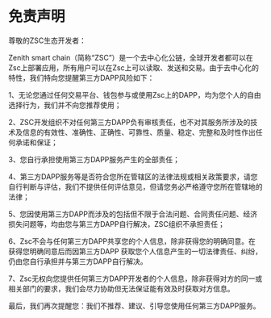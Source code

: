 # 免责声明

尊敬的ZSC生态开发者：

Zenith smart chain（简称“ZSC”）是一个去中心化公链，全球开发者都可以在Zsc上部署应用，所有用户可以在Zsc上可以读取、发送和交易。由于去中心化的特性，我们特向您提醒第三方DAPP风险如下：

1、无论您通过任何交易平台、钱包参与或使用Zsc上的DAPP，均为您个人的自由选择行为，我们并不向您推荐使用；

2、ZSC开发组织不对任何第三方DAPP负有审核责任，也不对其服务所涉及的技术及信息的有效性、准确性、正确性、可靠性、质量、稳定、完整和及时性作出任何承诺和保证；

3、您自行承担使用第三方DAPP服务产生的全部责任；

4、第三方DAPP服务等是否符合您所在管辖区的法律法规或相关政策要求，请您自行判断与评估，我们不提供任何评估意见，但请您务必严格遵守您所在管辖地的法律；

5、您因使用第三方DAPP而涉及的包括但不限于合法问题、合同责任问题、经济损失问题等，均由您与第三方DAPP自行解决，ZSC组织不承担责任；

6、Zsc不会与任何第三方DAPP共享您的个人信息，除非获得您的明确同意。在获得您明确同意后而因第三方DAPP 获取您个人信息产生的一切法律责任、纠纷，仍由您自行承担并与第三方DAPP自行解决。

7、Zsc无权向您提供任何第三方DAPP开发者的个人信息，除非获得对方的同一或相关部门的要求，我们会尽力协助但无法保证能有效及时获取对方信息。

最后，我们再次提醒您：我们不推荐、建议、引导您使用任何第三方DAPP服务。
